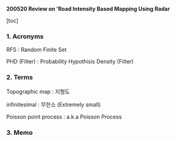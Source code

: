 **200520 Review on 'Road Intensity Based Mapping Using Radar**

[toc]



### 1.  Acronyms

RFS : Random Finite Set

PHD (Filter) : Probability Hypothisis Density (Filter)

### 2. Terms

Topographic map : 지형도

infinitesimal : 무한소 (Extremely small)

Poisson point process : a.k.a Poisson Process

### 3. Memo

